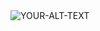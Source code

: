 <picture>
 <source media="(prefers-color-scheme: dark)" srcset="IMG-20241117-WA0037.jpg">
 <source media="(prefers-color-scheme: light)" srcset="Ganza1234.jpg">
 <img alt="YOUR-ALT-TEXT" src="IMG_20231002_091410_095.jpg">
</picture>

